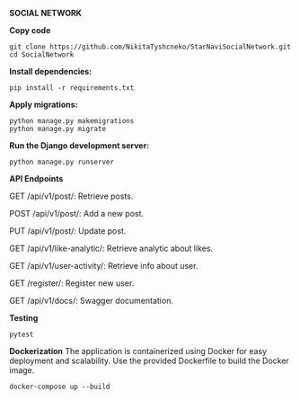 **SOCIAL NETWORK**


**Copy code**
```
git clone https://github.com/NikitaTyshcneko/StarNaviSocialNetwork.git
cd SocialNetwork
```

**Install dependencies:**
```
pip install -r requirements.txt
```
**Apply migrations:**
```
python manage.py makemigrations
python manage.py migrate
```

**Run the Django development server:**
```
python manage.py runserver
```

**API Endpoints**

GET /api/v1/post/: Retrieve posts.

POST /api/v1/post/: Add a new post.

PUT /api/v1/post/: Update post.

GET /api/v1/like-analytic/: Retrieve analytic about likes.

GET /api/v1/user-activity/: Retrieve info about user.

GET /register/: Register new user.

GET /api/v1/docs/: Swagger documentation.

**Testing**
```
pytest
```

**Dockerization**
The application is containerized using Docker for easy deployment and scalability. Use the provided Dockerfile to build the Docker image.
```
docker-compose up --build 
```